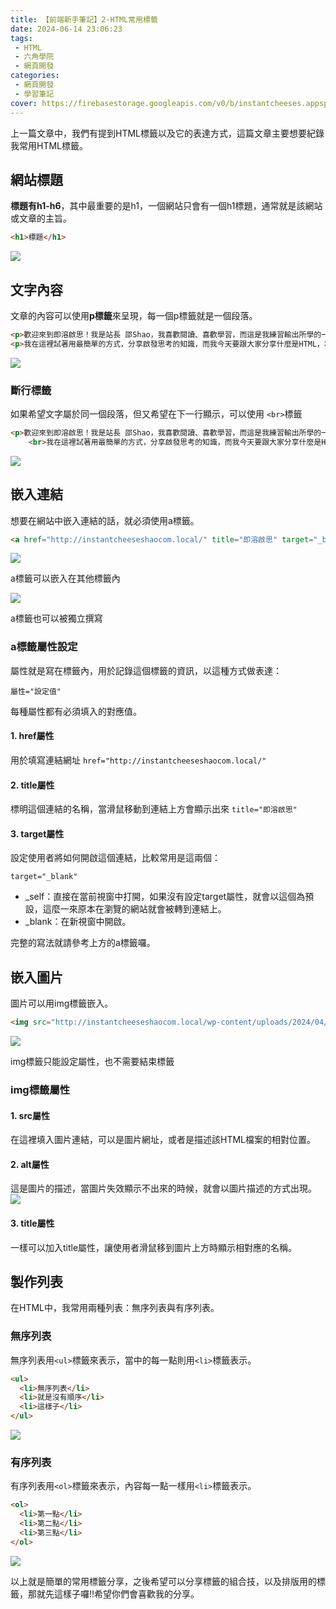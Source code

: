 ```yaml
---
title: 【前端新手筆記】2-HTML常用標籤
date: 2024-06-14 23:06:23
tags:
 - HTML
 - 六角學院
 - 網頁開發
categories:
 - 網頁開發
 - 學習筆記
cover: https://firebasestorage.googleapis.com/v0/b/instantcheeses.appspot.com/o/html%E6%A8%99%E7%B1%A4%2F%E8%B5%B7%E6%80%9D%E6%96%87%E7%AB%A0_%E5%B7%A5%E4%BD%9C%E5%8D%80%E5%9F%9F-1-2.jpg?alt=media&token=87ed38ac-8343-48a4-9b4b-4eedea8e0bc3
---
```


上一篇文章中，我們有提到HTML標籤以及它的表達方式，這篇文章主要想要紀錄我常用HTML標籤。

## 網站標題

**標題有h1-h6**，其中最重要的是h1，一個網站只會有一個h1標題，通常就是該網站或文章的主旨。

```html
<h1>標題</h1>
```

![](https://firebasestorage.googleapis.com/v0/b/instantcheeses.appspot.com/o/html%E6%A8%99%E7%B1%A4%2F2.png?alt=media&token=3c2d3bbe-70e4-40c3-921b-934a2a3368e2)


## 文字內容

文章的內容可以使用**p標籤**來呈現，每一個p標籤就是一個段落。

```html
<p>歡迎來到即溶啟思！我是站長 邵Shao，我喜歡閱讀、喜歡學習，而這是我練習輸出所學的一個平台。</p>
<p>我在這裡試著用最簡單的方式，分享啟發思考的知識，而我今天要跟大家分享什麼是HTML，和CSS有什麼差別？</p>
```
![](https://firebasestorage.googleapis.com/v0/b/instantcheeses.appspot.com/o/html%E6%A8%99%E7%B1%A4%2F3.png?alt=media&token=029622fc-b5b3-4d3b-9b68-84aeab025d9f)

### 斷行標籤

如果希望文字屬於同一個段落，但又希望在下一行顯示，可以使用 ```<br>```標籤

```html
<p>歡迎來到即溶啟思！我是站長 邵Shao，我喜歡閱讀、喜歡學習，而這是我練習輸出所學的一個平台。
    <br>我在這裡試著用最簡單的方式，分享啟發思考的知識，而我今天要跟大家分享什麼是HTML，和CSS有什麼差別？</p>
```

![](https://firebasestorage.googleapis.com/v0/b/instantcheeses.appspot.com/o/html%E6%A8%99%E7%B1%A4%2F4.png?alt=media&token=b06e2444-07e9-4df9-bb58-bd49ce4e2e47)

## 嵌入連結

想要在網站中嵌入連結的話，就必須使用a標籤。

```html
<a href="http://instantcheeseshaocom.local/" title="即溶啟思" target="_blank">即溶啟思</a>
```
![](https://firebasestorage.googleapis.com/v0/b/instantcheeses.appspot.com/o/html%E6%A8%99%E7%B1%A4%2F5.png?alt=media&token=f3d60e57-4f3f-4697-9f2c-27842edfc1e6)

a標籤可以嵌入在其他標籤內

![](https://firebasestorage.googleapis.com/v0/b/instantcheeses.appspot.com/o/html%E6%A8%99%E7%B1%A4%2F6.png?alt=media&token=1896c573-1dc3-47ea-9859-79a8bf45165d)

a標籤也可以被獨立撰寫

### a標籤屬性設定

屬性就是寫在標籤內，用於記錄這個標籤的資訊，以這種方式做表達：

```屬性="設定值"```

每種屬性都有必須填入的對應值。

#### 1. href屬性

用於填寫連結網址
```href="http://instantcheeseshaocom.local/"```

#### 2. title屬性

標明這個連結的名稱，當滑鼠移動到連結上方會顯示出來
```title="即溶啟思"```

#### 3. target屬性

設定使用者將如何開啟這個連結，比較常用是這兩個：

``` target="_blank" ```

* _self：直接在當前視窗中打開，如果沒有設定target屬性，就會以這個為預設，這麼一來原本在瀏覽的網站就會被轉到連結上。
* _blank：在新視窗中開啟。

完整的寫法就請參考上方的a標籤囉。

## 嵌入圖片

圖片可以用img標籤嵌入。

```html
<img src="http://instantcheeseshaocom.local/wp-content/uploads/2024/04/cropped-%E5%8D%B3%E6%BA%B6%E8%B5%B7%E6%80%9D%E9%A0%BB%E9%81%930226_%E5%B7%A5%E4%BD%9C%E5%8D%80%E5%9F%9F-1-scaled-1.jpg" alt="即溶啟思" title="即溶啟思">
```
![](https://firebasestorage.googleapis.com/v0/b/instantcheeses.appspot.com/o/html%E6%A8%99%E7%B1%A4%2F7.png?alt=media&token=c9d043b7-1ca5-4941-b682-d517a7c89812)

img標籤只能設定屬性，也不需要結束標籤

### img標籤屬性

#### 1. src屬性

在這裡填入圖片連結，可以是圖片網址，或者是描述該HTML檔案的相對位置。

#### 2. alt屬性

這是圖片的描述，當圖片失效顯示不出來的時候，就會以圖片描述的方式出現。
![](https://firebasestorage.googleapis.com/v0/b/instantcheeses.appspot.com/o/html%E6%A8%99%E7%B1%A4%2F8.png?alt=media&token=cbbad195-f5c2-45bd-8b41-ad9090d942fb)

#### 3. title屬性

一樣可以加入title屬性，讓使用者滑鼠移到圖片上方時顯示相對應的名稱。

## 製作列表

在HTML中，我常用兩種列表：無序列表與有序列表。

### 無序列表

無序列表用```<ul>```標籤來表示，當中的每一點則用```<li>```標籤表示。

```html
<ul>
  <li>無序列表</li>
  <li>就是沒有順序</li>
  <li>這樣子</li>
</ul>
```

![](https://firebasestorage.googleapis.com/v0/b/instantcheeses.appspot.com/o/html%E6%A8%99%E7%B1%A4%2F9.png?alt=media&token=7d043ec7-a88f-4ab5-8a16-fa7265a3e76c)

### 有序列表

有序列表用```<ol>```標籤來表示，內容每一點一樣用```<li>```標籤表示。

```html
<ol>
  <li>第一點</li>
  <li>第二點</li>
  <li>第三點</li>
</ol>
```
![](https://firebasestorage.googleapis.com/v0/b/instantcheeses.appspot.com/o/html%E6%A8%99%E7%B1%A4%2F10.png?alt=media&token=e9590f3f-284e-4fdb-8787-50b21dcb0747)

以上就是簡單的常用標籤分享，之後希望可以分享標籤的組合技，以及排版用的標籤，那就先這樣子囉!!希望你們會喜歡我的分享。